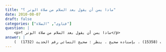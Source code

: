 ```yaml
---
title: "ماذا يسن أن يقول بعد السلام من صلاة الوتر ؟"
date: 2010-08-07
draft: false
categories: ["فتاوى", "الصلاة"]
question: |
    <p>ماذا يسن أن يقول بعد السلام من صلاة الوتر ؟</p>
answer: |
    يُسّن أن يقول بعد السلام من الوتر : سبحان الملك القدوس ثلاثاً ، ويمد صوته بها في الثالثة( ينظر : المغني (2/601)) ، وذلك لما ثبت عَنِ ابْنِ عَبْدِ الرَّحْمَنِ بْنِ أَبْزَى عَنْ أَبِيهِ : (( أَنَّ النَّبِيِّ صلى الله عليه وسلم كَانَ يُوتِرُ بِسَبِّحِ اسْمَ رَبِّكَ الْأَعْلَى ، وَقُلْ يَا أَيُّهَا الْكَافِرُونَ ، وَقُلْ هُوَ اللهُ أَحَدٌ ، وَكَانَ إِذَا سَلَّمَ قَالَ : سُبْحَانَ الْمَلِكِ الْقُدُّوسِ ، ثَلَاثًا يَرْفَعُ صَوْتَهُ بِالْآخِرَةِ ))(رواه الإمام أحمد في المسند رقم الحديث (15358) . بإسناده صحيح . ينظر : صحيح النسائي رقم الحديث (1732)  ) . <BR>وعَنْ سَعِيدِ بْنِ عَبْدِ الرَّحْمَنِ بْنِ أَبْزَى عَنْ أَبِيهِ عَنْ أُبَيِّ بْنِ كَعْبٍ قَالَ : ((كَانَ رَسُولُ اللهِ صلى الله عليه وسلم إِذَا سَلَّمَ فِي الْوِتْرِ قَالَ : سُبْحَانَ الْمَلِكِ الْقُدُّوسِ))( رواه أبو داود رقم الحديث (1432) . قال الشيخ الألباني في صحيح أبي داود (5/173) : (وهذا إسناد صحيح، رجاله كلهم ثقات على شرط مسلم ) ). <BR>والله أعلم .
---
```


